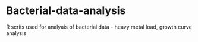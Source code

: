 # Bacterial-data-analysis
R scrits used for analyais of bacterial data - heavy metal load, growth curve analysis
